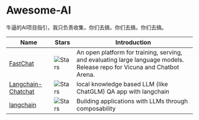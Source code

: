 # Awesome-AI
牛逼的AI项目指引，我只负责收集，你们去搞，你们去搞，你们去搞。



| Name                                                         | Stars                                                        | Introduction                                                 |
| ------------------------------------------------------------ | ------------------------------------------------------------ | ------------------------------------------------------------ |
| [FastChat](https://github.com/lm-sys/FastChat)               | ![Stars](https://img.shields.io/github/stars/lm-sys/FastChat?style=social) | An open platform for training, serving, and evaluating large language models. Release repo for Vicuna and Chatbot Arena. |
| [Langchain-Chatchat](https://github.com/chatchat-space/Langchain-Chatchat) | ![Stars](https://img.shields.io/github/stars/chatchat-space/Langchain-Chatchat?style=social) | local knowledge based LLM (like ChatGLM) QA app with langchain |
| [langchain](https://github.com/langchain-ai/langchain)       | ![Stars](https://img.shields.io/github/stars/langchain-ai/langchain?style=social) | Building applications with LLMs through composability        |

